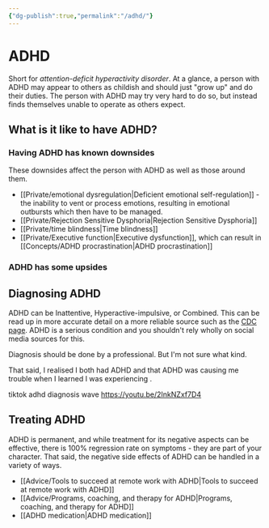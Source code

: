 ```yaml
---
{"dg-publish":true,"permalink":"/adhd/"}
---
```



# ADHD

Short for *attention-deficit hyperactivity disorder*. At a glance, a person with ADHD may appear to others as childish and should just "grow up" and do their duties. The person with ADHD may try very hard to do so, but instead finds themselves unable to operate as others expect. 

## What is it like to have  ADHD?

### Having ADHD has known downsides

These downsides affect the person with ADHD as well as those around them.

- [[Private/emotional dysregulation\|Deficient emotional self-regulation]] - the inability to vent or process emotions, resulting in emotional outbursts which then have to be managed.
- [[Private/Rejection Sensitive Dysphoria\|Rejection Sensitive Dysphoria]]
- [[Private/time blindness\|Time blindness]]
- [[Private/Executive function\|Executive dysfunction]], which can result in [[Concepts/ADHD procrastination\|ADHD procrastination]]


### ADHD has some upsides



## Diagnosing ADHD

ADHD can be Inattentive, Hyperactive-impulsive, or Combined. This can be read up in more accurate detail on a more reliable source such as the [CDC page](https://www.cdc.gov/ncbddd/adhd/facts.html). ADHD is a serious condition and you shouldn't rely wholly on social media sources for this.

Diagnosis should be done by a professional. But I'm not sure what kind.

That said, I realised I both had ADHD and that ADHD was causing me trouble when I learned I was experiencing .

tiktok adhd diagnosis wave https://youtu.be/2InkNZxf7D4

## Treating ADHD

ADHD is permanent, and while treatment for its negative aspects can be effective, there is 100% regression rate on symptoms - they are part of your character. That said, the negative side effects of ADHD can be handled in a variety of ways.

- [[Advice/Tools to succeed at remote work with ADHD\|Tools to succeed at remote work with ADHD]]
- [[Advice/Programs, coaching, and therapy for ADHD\|Programs, coaching, and therapy for ADHD]]
- [[ADHD medication\|ADHD medication]]


